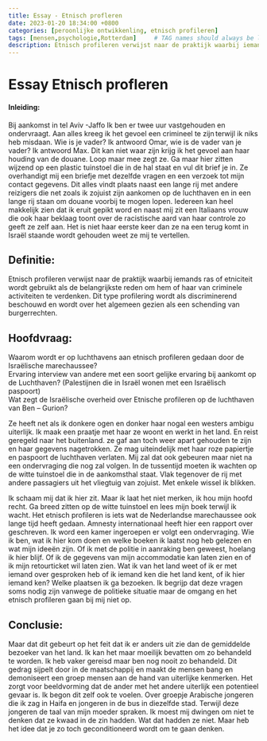 ```yaml
---
title: Essay - Etnisch profleren 
date: 2023-01-20 18:34:00 +0800
categories: [peroonlijke ontwikkenling, etnisch profileren]
tags: [mensen,psychologie,Rotterdam]     # TAG names should always be lowercase
description: Etnisch profileren verwijst naar de praktijk waarbij iemands ras of etniciteit wordt gebruikt als de belangrijkste reden om hem of haar van criminele activiteiten te verdenken. Dit type profilering wordt als discriminerend beschouwd en wordt over het algemeen gezien als een schending van burgerrechten.
---
```

 
# Essay Etnisch profleren 

#### Inleiding:
Bij aankomst in tel Aviv -Jaffo Ik ben er twee uur vastgehouden en ondervraagt. Aan alles kreeg ik het gevoel een crimineel te zijn terwijl ik niks heb misdaan. Wie is je vader? Ik antwoord Omar, wie is de vader van je vader? Ik antwoord Max. Dit kan niet waar zijn krijg ik het gevoel aan haar houding van de douane. Loop maar mee zegt ze. Ga maar hier zitten wijzend op een plastic tuinstoel die in de hal staat en vul dit brief je in. Ze overhandigt mij een briefje met dezelfde vragen en een verzoek tot mijn contact gegevens.  Dit alles vindt plaats naast een lange rij met andere reizigers die net zoals ik zojuist zijn aankomen op de luchthaven en in een lange rij staan om douane voorbij  te mogen lopen. Iedereen kan heel makkelijk zien dat ik eruit gepikt word en naast mij zit een Italiaans vrouw die ook haar beklaag toont over de racistische aard van haar controle zo geeft ze zelf aan. Het is niet haar eerste keer dan ze na een terug komt in Israël staande wordt gehouden weet ze mij te vertellen.   

## Definitie:  
Etnisch profileren verwijst naar de praktijk waarbij iemands ras of etniciteit wordt gebruikt als de belangrijkste reden om hem of haar van criminele activiteiten te verdenken. Dit type profilering wordt als discriminerend beschouwd en wordt over het algemeen gezien als een schending van burgerrechten.   

## Hoofdvraag:  
Waarom wordt er op luchthavens aan etnisch profileren gedaan door de Israëlische marechaussee?   
Ervaring  interview van andere met een soort gelijke ervaring bij aankomt op de Luchthaven?  (Palestijnen die in Israël wonen met een Israëlisch paspoort)  
Wat zegt de Israëlische overheid over Etnische profileren op de luchthaven van Ben – Gurion?  

 Ze heeft net als ik donkere ogen en donker haar nogal een westers ambigu uiterlijk. Ik maak een praatje met haar ze woont en werkt in het land. En reist geregeld naar het buitenland.   ze gaf aan toch weer apart gehouden te zijn en haar gegevens nagetrokken. Ze mag uiteindelijk met haar roze papiertje en paspoort de luchthaven verlaten. Mij zal dat ook gebeuren maar niet na een ondervraging die nog zal volgen. In de tussentijd moeten ik wachten op de witte tuinstoel die in de aankomsthal staat.  Vlak tegenover de rij met andere passagiers uit het vliegtuig van zojuist. Met enkele wissel ik blikken.  

Ik schaam mij dat ik hier zit. Maar ik laat het niet merken, ik hou mijn hoofd recht. Ga breed zitten op de witte tuinstoel en lees mijn boek terwijl ik wacht. Het etnisch profileren is iets wat de Nederlandse marechaussee ook lange tijd heeft gedaan. Amnesty internationaal heeft hier een rapport over geschreven. Ik word een kamer ingeroepen er volgt een ondervraging. Wie ik ben, wat ik hier kom doen en welke boeken ik laatst nog heb gelezen en wat mijn ideeën zijn. Of ik met de politie in aanraking ben geweest, hoelang ik hier blijf. Of ik de gegevens van mijn accommodatie kan laten zien en of ik mijn retourticket wil laten zien. Wat ik van het land weet of ik er met iemand over gesproken heb of ik iemand ken die het land kent, of ik hier iemand ken? Welke plaatsen ik ga bezoeken. Ik begrijp dat deze vragen soms nodig zijn vanwege de politieke situatie maar de omgang en het etnisch profileren gaan bij mij niet op.  

## Conclusie:  
Maar dat dit gebeurt op het feit dat ik er anders uit zie dan de gemiddelde bezoeker van het land. Ik kan het maar moeilijk bevatten om zo behandeld te worden. Ik heb vaker gereisd maar ben nog nooit zo behandeld. Dit gedrag sijpelt door in de maatschappij en maakt de mensen bang en demoniseert een groep mensen aan de hand van uiterlijke kenmerken. Het zorgt voor beeldvorming dat de ander met het andere uiterlijk een potentieel gevaar is. Ik begon dit zelf ook te voelen. Over groepje Arabische jongeren die ik zag in Haifa en jongeren in de bus in diezelfde stad. Terwijl deze jongeren de taal van mijn moeder spraken. Ik moest mij dwingen om niet te denken dat ze kwaad in de zin hadden. Wat dat hadden ze niet. Maar heb het idee dat je zo toch geconditioneerd wordt om te gaan denken.  

